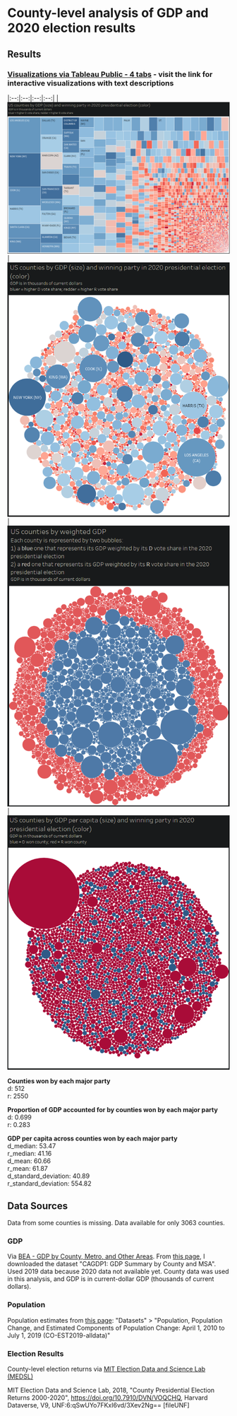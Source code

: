# County-level analysis of GDP and 2020 election results


## Results

### **[Visualizations via Tableau Public - 4 tabs](https://public.tableau.com/app/profile/devon.ankar/viz/UScountiesbyGDPandelectionresults/GDPwinner)** - visit the link for interactive visualizations with text descriptions

|:--:|:--:|:--:|:--:|
|![1GDPwinner](img/1GDPwinner.PNG)|![2GDPwinner_bubbles](img/2GDPwinner_bubbles.PNG)|![3GDPweighted](img/3GDPweighted.PNG)|![4GDPpercapita](img/4GDPpercapita.PNG)


**Counties won by each major party**  
d: 512  
r: 2550

**Proportion of GDP accounted for by counties won by each major party**  
d: 0.699  
r: 0.283

**GDP per capita across counties won by each major party**  
d_median: 53.47  
r_median: 41.16  
d_mean: 60.66  
r_mean: 61.87  
d_standard_deviation: 40.89  
r_standard_deviation: 554.82


## Data Sources

Data from some counties is missing. Data available for only 3063 counties.

### GDP

Via [BEA - GDP by County, Metro, and Other Areas](https://www.bea.gov/data/gdp/gdp-county-metro-and-other-areas). From [this page](https://apps.bea.gov/regional/downloadzip.cfm), I downloaded the dataset "CAGDP1: GDP Summary by County and MSA". Used 2019 data because 2020 data not available yet. County data was used in this analysis, and GDP is in current-dollar GDP (thousands of current dollars).

### Population

Population estimates from [this page](https://www.census.gov/data/tables/time-series/demo/popest/2010s-counties-total.html): "Datasets" > "Population, Population Change, and Estimated Components of Population Change: April 1, 2010 to July 1, 2019 (CO-EST2019-alldata)"

### Election Results

County-level election returns via [MIT Election Data and Science Lab (MEDSL)](https://dataverse.harvard.edu/dataset.xhtml?persistentId=doi:10.7910/DVN/VOQCHQ)

MIT Election Data and Science Lab, 2018, "County Presidential Election Returns 2000-2020", https://doi.org/10.7910/DVN/VOQCHQ, Harvard Dataverse, V9, UNF:6:qSwUYo7FKxI6vd/3Xev2Ng== [fileUNF]
